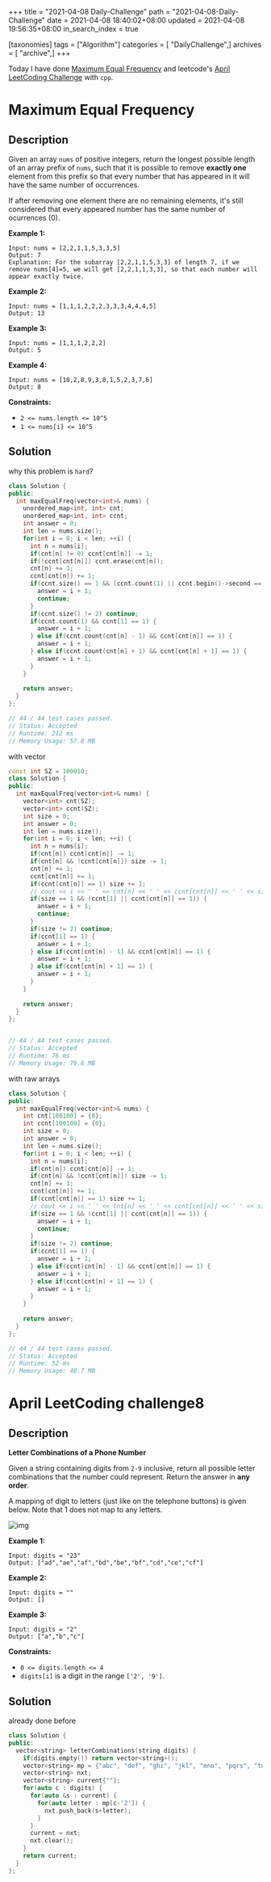 +++
title = "2021-04-08 Daily-Challenge"
path = "2021-04-08-Daily-Challenge"
date = 2021-04-08 18:40:02+08:00
updated = 2021-04-08 19:56:35+08:00
in_search_index = true

[taxonomies]
tags = ["Algorithm"]
categories = [ "DailyChallenge",]
archives = [ "archive",]
+++

Today I have done [Maximum Equal Frequency](https://leetcode.com/problems/maximum-equal-frequency/) and leetcode's [April LeetCoding Challenge](https://leetcode.com/explore/challenge/card/april-leetcoding-challenge-2021/594/week-2-april-8th-april-14th/3701/) with `cpp`.

<!-- more -->

# Maximum Equal Frequency

## Description

Given an array `nums` of positive integers, return the longest possible length of an array prefix of `nums`, such that it is possible to remove **exactly one** element from this prefix so that every number that has appeared in it will have the same number of occurrences.

If after removing one element there are no remaining elements, it's still considered that every appeared number has the same number of ocurrences (0).

 

**Example 1:**

```
Input: nums = [2,2,1,1,5,3,3,5]
Output: 7
Explanation: For the subarray [2,2,1,1,5,3,3] of length 7, if we remove nums[4]=5, we will get [2,2,1,1,3,3], so that each number will appear exactly twice.
```

**Example 2:**

```
Input: nums = [1,1,1,2,2,2,3,3,3,4,4,4,5]
Output: 13
```

**Example 3:**

```
Input: nums = [1,1,1,2,2,2]
Output: 5
```

**Example 4:**

```
Input: nums = [10,2,8,9,3,8,1,5,2,3,7,6]
Output: 8
```

 

**Constraints:**

- `2 <= nums.length <= 10^5`
- `1 <= nums[i] <= 10^5`

## Solution

why this problem is `hard`?

``` cpp
class Solution {
public:
  int maxEqualFreq(vector<int>& nums) {
    unordered_map<int, int> cnt;
    unordered_map<int, int> ccnt;
    int answer = 0;
    int len = nums.size();
    for(int i = 0; i < len; ++i) {
      int n = nums[i];
      if(cnt[n] != 0) ccnt[cnt[n]] -= 1;
      if(!ccnt[cnt[n]]) ccnt.erase(cnt[n]);
      cnt[n] += 1;
      ccnt[cnt[n]] += 1;
      if(ccnt.size() == 1 && (ccnt.count(1) || ccnt.begin()->second == 1)) {
        answer = i + 1;
        continue;
      }
      if(ccnt.size() != 2) continue;
      if(ccnt.count(1) && ccnt[1] == 1) {
        answer = i + 1;
      } else if(ccnt.count(cnt[n] - 1) && ccnt[cnt[n]] == 1) {
        answer = i + 1;
      } else if(ccnt.count(cnt[n] + 1) && ccnt[cnt[n] + 1] == 1) {
        answer = i + 1;
      }
    }
    
    return answer;
  }
};

// 44 / 44 test cases passed.
// Status: Accepted
// Runtime: 212 ms
// Memory Usage: 57.8 MB
```

with vector

``` cpp
const int SZ = 100010;
class Solution {
public:
  int maxEqualFreq(vector<int>& nums) {
    vector<int> cnt(SZ);
    vector<int> ccnt(SZ);
    int size = 0;
    int answer = 0;
    int len = nums.size();
    for(int i = 0; i < len; ++i) {
      int n = nums[i];
      if(cnt[n]) ccnt[cnt[n]] -= 1;
      if(cnt[n] && !ccnt[cnt[n]]) size -= 1;
      cnt[n] += 1;
      ccnt[cnt[n]] += 1;
      if(ccnt[cnt[n]] == 1) size += 1;
      // cout << i << ' ' << cnt[n] << ' ' << ccnt[cnt[n]] << ' ' << size << endl;
      if(size == 1 && (ccnt[1] || ccnt[cnt[n]] == 1)) {
        answer = i + 1;
        continue;
      }
      if(size != 2) continue;
      if(ccnt[1] == 1) {
        answer = i + 1;
      } else if(ccnt[cnt[n] - 1] && ccnt[cnt[n]] == 1) {
        answer = i + 1;
      } else if(ccnt[cnt[n] + 1] == 1) {
        answer = i + 1;
      }
    }
    
    return answer;
  }
};


// 44 / 44 test cases passed.
// Status: Accepted
// Runtime: 76 ms
// Memory Usage: 79.6 MB
```

with raw arrays

``` cpp
class Solution {
public:
  int maxEqualFreq(vector<int>& nums) {
    int cnt[100100] = {0};
    int ccnt[100100] = {0};
    int size = 0;
    int answer = 0;
    int len = nums.size();
    for(int i = 0; i < len; ++i) {
      int n = nums[i];
      if(cnt[n]) ccnt[cnt[n]] -= 1;
      if(cnt[n] && !ccnt[cnt[n]]) size -= 1;
      cnt[n] += 1;
      ccnt[cnt[n]] += 1;
      if(ccnt[cnt[n]] == 1) size += 1;
      // cout << i << ' ' << cnt[n] << ' ' << ccnt[cnt[n]] << ' ' << size << endl;
      if(size == 1 && (ccnt[1] || ccnt[cnt[n]] == 1)) {
        answer = i + 1;
        continue;
      }
      if(size != 2) continue;
      if(ccnt[1] == 1) {
        answer = i + 1;
      } else if(ccnt[cnt[n] - 1] && ccnt[cnt[n]] == 1) {
        answer = i + 1;
      } else if(ccnt[cnt[n] + 1] == 1) {
        answer = i + 1;
      }
    }
    
    return answer;
  }
};

// 44 / 44 test cases passed.
// Status: Accepted
// Runtime: 52 ms
// Memory Usage: 40.7 MB
```

# April LeetCoding challenge8

## Description

**Letter Combinations of a Phone Number**

Given a string containing digits from `2-9` inclusive, return all possible letter combinations that the number could represent. Return the answer in **any order**.

A mapping of digit to letters (just like on the telephone buttons) is given below. Note that 1 does not map to any letters.

![img](https://upload.wikimedia.org/wikipedia/commons/thumb/7/73/Telephone-keypad2.svg/200px-Telephone-keypad2.svg.png)

 

**Example 1:**

```
Input: digits = "23"
Output: ["ad","ae","af","bd","be","bf","cd","ce","cf"]
```

**Example 2:**

```
Input: digits = ""
Output: []
```

**Example 3:**

```
Input: digits = "2"
Output: ["a","b","c"]
```

 

**Constraints:**

- `0 <= digits.length <= 4`
- `digits[i]` is a digit in the range `['2', '9']`.

## Solution

already done before

``` cpp
class Solution {
public:
  vector<string> letterCombinations(string digits) {
    if(digits.empty()) return vector<string>();
    vector<string> mp = {"abc", "def", "ghi", "jkl", "mno", "pqrs", "tuv", "wxyz"};
    vector<string> nxt;
    vector<string> current{""};
    for(auto c : digits) {
      for(auto &s : current) {
        for(auto letter : mp[c-'2']) {
          nxt.push_back(s+letter);
        }
      }
      current = nxt;
      nxt.clear();
    }
    return current;
  }
};
```
